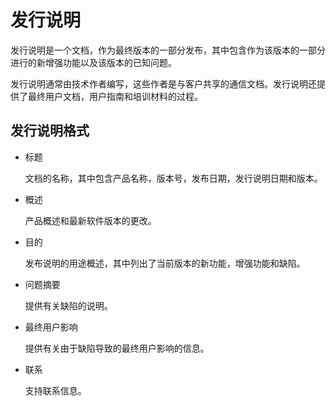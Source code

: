 # 发行说明

发行说明是一个文档，作为最终版本的一部分发布，其中包含作为该版本的一部分进行的新增强功能以​​及该版本的已知问题。

发行说明通常由技术作者编写，这些作者是与客户共享的通信文档。发行说明还提供了最终用户文档，用户指南和培训材料的过程。

## 发行说明格式

* 标题

  文档的名称，其中包含产品名称，版本号，发布日期，发行说明日期和版本。

* 概述

  产品概述和最新软件版本的更改。

* 目的

  发布说明的用途概述，其中列出了当前版本的新功能，增强功能和缺陷。

* 问题摘要

  提供有关缺陷的说明。

* 最终用户影响

  提供有关由于缺陷导致的最终用户影响的信息。

* 联系

  支持联系信息。
